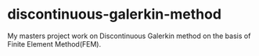 # discontinuous-galerkin-method
My masters project work on Discontinuous Galerkin method on the basis of Finite Element Method(FEM).

